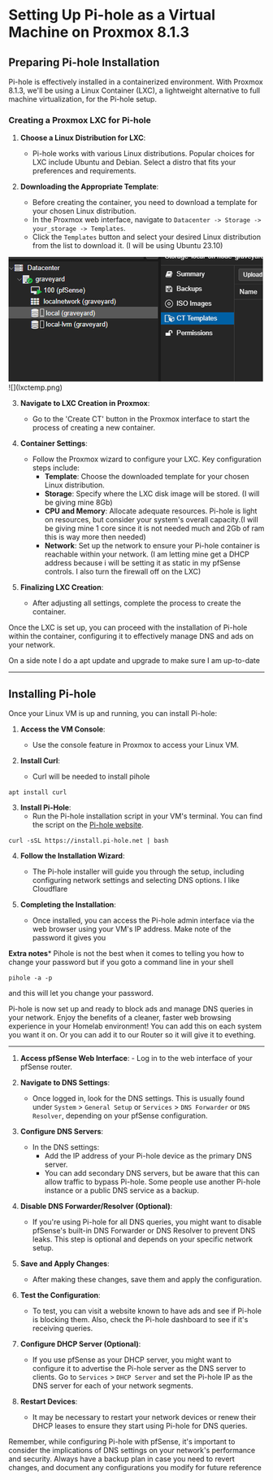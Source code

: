 # Setting Up Pi-hole as a Virtual Machine on Proxmox 8.1.3

## Preparing Pi-hole Installation

Pi-hole is effectively installed in a containerized environment. With Proxmox 8.1.3, we'll be using a Linux Container (LXC), a lightweight alternative to full machine virtualization, for the Pi-hole setup.

### Creating a Proxmox LXC for Pi-hole

1. **Choose a Linux Distribution for LXC**:
   - Pi-hole works with various Linux distributions. Popular choices for LXC include Ubuntu and Debian. Select a distro that fits your preferences and requirements.

2. **Downloading the Appropriate Template**:
   - Before creating the container, you need to download a template for your chosen Linux distribution.
   - In the Proxmox web interface, navigate to `Datacenter -> Storage -> your_storage -> Templates`.
   - Click the `Templates` button and select your desired Linux distribution from the list to download it. (I will be using Ubuntu 23.10)

<img src="/Projects/images/lxctemp.png">
![](lxctemp.png)

3. **Navigate to LXC Creation in Proxmox**:
   - Go to the 'Create CT' button in the Proxmox interface to start the process of creating a new container.

4. **Container Settings**:
   - Follow the Proxmox wizard to configure your LXC. Key configuration steps include:
     - **Template**: Choose the downloaded template for your chosen Linux distribution.
     - **Storage**: Specify where the LXC disk image will be stored. (I will be giving mine 8Gb)
     - **CPU and Memory**: Allocate adequate resources. Pi-hole is light on resources, but consider your system's overall capacity.(I will be giving mine 1 core since it is not needed much and 2Gb of ram this is way more then needed)
     - **Network**: Set up the network to ensure your Pi-hole container is reachable within your network. (I am letting mine get a DHCP address because i will be setting it as static in my pfSense controls. I also turn the firewall off on the LXC)

5. **Finalizing LXC Creation**:
   - After adjusting all settings, complete the process to create the container.

Once the LXC is set up, you can proceed with the installation of Pi-hole within the container, configuring it to effectively manage DNS and ads on your network.

On a side note I do a apt update and upgrade to make sure I am up-to-date


---
## Installing Pi-hole

Once your Linux VM is up and running, you can install Pi-hole:

1. **Access the VM Console**:
   - Use the console feature in Proxmox to access your Linux VM.

2. **Install Curl**:
	- Curl will be needed to install pihole
```shell
apt install curl
```

3. **Install Pi-Hole**:
   - Run the Pi-hole installation script in your VM's terminal. You can find the script on the [Pi-hole website](https://pi-hole.net/).
   
```shell
curl -sSL https://install.pi-hole.net | bash
```


4. **Follow the Installation Wizard**:
   - The Pi-hole installer will guide you through the setup, including configuring network settings and selecting DNS options. I like Cloudflare

5. **Completing the Installation**:
   - Once installed, you can access the Pi-hole admin interface via the web browser using your VM's IP address. Make note of the password it gives you

******Extra notes*******
Pihole is not the best when it comes to telling you how to change your password but if you goto a command line in your shell 

```shell
pihole -a -p
```

and this will let you change your password.


Pi-hole is now set up and ready to block ads and manage DNS queries in your network. Enjoy the benefits of a cleaner, faster web browsing experience in your Homelab environment! You can add this on each system you want it on. Or you can add it to our Router so it will give it to evething.

---

1. **Access pfSense Web Interface**:
    	- Log in to the web interface of your pfSense router. 
     
2. **Navigate to DNS Settings**:
    
    - Once logged in, look for the DNS settings. This is usually found under `System` > `General Setup` or `Services` > `DNS Forwarder` or `DNS Resolver`, depending on your pfSense configuration.
3. **Configure DNS Servers**:
    
    - In the DNS settings:
        - Add the IP address of your Pi-hole device as the primary DNS server.
        - You can add secondary DNS servers, but be aware that this can allow traffic to bypass Pi-hole. Some people use another Pi-hole instance or a public DNS service as a backup.
4. **Disable DNS Forwarder/Resolver (Optional)**:
    
    - If you're using Pi-hole for all DNS queries, you might want to disable pfSense's built-in DNS Forwarder or DNS Resolver to prevent DNS leaks. This step is optional and depends on your specific network setup.
5. **Save and Apply Changes**:
    
    - After making these changes, save them and apply the configuration.
6. **Test the Configuration**:
    
    - To test, you can visit a website known to have ads and see if Pi-hole is blocking them. Also, check the Pi-hole dashboard to see if it's receiving queries.
7. **Configure DHCP Server (Optional)**:
    
    - If you use pfSense as your DHCP server, you might want to configure it to advertise the Pi-hole server as the DNS server to clients. Go to `Services` > `DHCP Server` and set the Pi-hole IP as the DNS server for each of your network segments.
8. **Restart Devices**:
    
    - It may be necessary to restart your network devices or renew their DHCP leases to ensure they start using Pi-hole for DNS queries.

Remember, while configuring Pi-hole with pfSense, it's important to consider the implications of DNS settings on your network's performance and security. Always have a backup plan in case you need to revert changes, and document any configurations you modify for future reference


